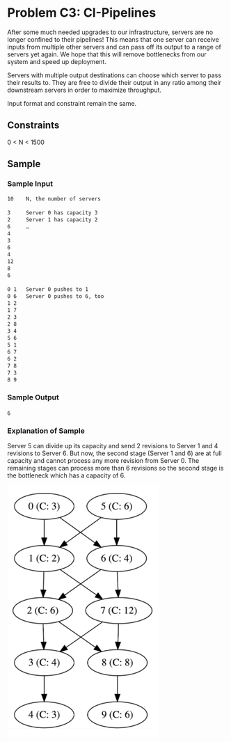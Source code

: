 # Problem C3: CI-Pipelines
After some much needed upgrades to our infrastructure, servers are no longer confined to their pipelines! This means that one server can receive inputs from multiple other servers and can pass off its output to a range of servers yet again. We hope that this will remove bottlenecks from our system and speed up deployment.

Servers with multiple output destinations can choose which server to pass their results to. They are free to divide their output in any ratio among their downstream servers in order to maximize throughput.

Input format and constraint remain the same.

## Constraints
0 < N < 1500

## Sample

### Sample Input
```
10    N, the number of servers

3     Server 0 has capacity 3
2     Server 1 has capacity 2
6     …
4
3
6
4
12
8
6

0 1   Server 0 pushes to 1
0 6   Server 0 pushes to 6, too
1 2
1 7
2 3
2 8
3 4
5 6
5 1
6 7
6 2
7 8
7 3
8 9
```

### Sample Output
`6`

### Explanation of Sample
Server 5 can divide up its capacity and send 2 revisions to Server 1 and 4 revisions to Server 6. But now, the second stage (Server 1 and 6) are at full capacity and cannot process any more revision from Server 0. The remaining stages can process more than 6 revisions so the second stage is the bottleneck which has a capacity of 6.

![Sample-output](./sample.jpeg)
